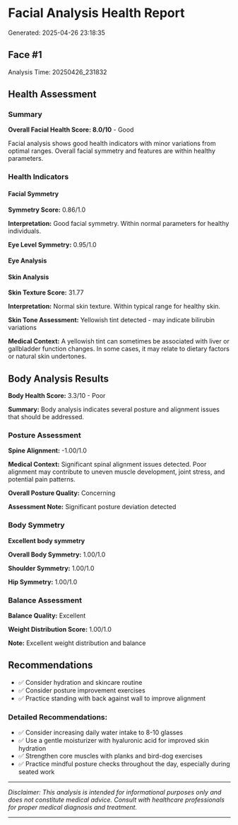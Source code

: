 # Facial Analysis Health Report

Generated: 2025-04-26 23:18:35

## Face #1

Analysis Time: 20250426_231832

## Health Assessment

### Summary

**Overall Facial Health Score: 8.0/10** - Good

Facial analysis shows good health indicators with minor variations from optimal ranges. Overall facial symmetry and features are within healthy parameters.

### Health Indicators

#### Facial Symmetry

**Symmetry Score:** 0.86/1.0

**Interpretation:** Good facial symmetry. Within normal parameters for healthy individuals.

**Eye Level Symmetry:** 0.95/1.0

#### Eye Analysis

#### Skin Analysis

**Skin Texture Score:** 31.77

**Interpretation:** Normal skin texture. Within typical range for healthy skin.

**Skin Tone Assessment:** Yellowish tint detected - may indicate bilirubin variations

**Medical Context:** A yellowish tint can sometimes be associated with liver or gallbladder function changes. In some cases, it may relate to dietary factors or natural skin undertones.

## Body Analysis Results

**Body Health Score:** 3.3/10 - Poor

**Summary:** Body analysis indicates several posture and alignment issues that should be addressed.

### Posture Assessment

**Spine Alignment:** -1.00/1.0

**Medical Context:** Significant spinal alignment issues detected. Poor alignment may contribute to uneven muscle development, joint stress, and potential pain patterns.

**Overall Posture Quality:** Concerning

**Assessment Note:** Significant posture deviation detected

### Body Symmetry

**Excellent body symmetry**

**Overall Body Symmetry:** 1.00/1.0

**Shoulder Symmetry:** 1.00/1.0

**Hip Symmetry:** 1.00/1.0

### Balance Assessment

**Balance Quality:** Excellent

**Weight Distribution Score:** 1.00/1.0

**Note:** Excellent weight distribution and balance

## Recommendations

- ✅ Consider hydration and skincare routine
- ✅ Consider posture improvement exercises
- ✅ Practice standing with back against wall to improve alignment

### Detailed Recommendations:

- ✅ Consider increasing daily water intake to 8-10 glasses
- ✅ Use a gentle moisturizer with hyaluronic acid for improved skin hydration
- ✅ Strengthen core muscles with planks and bird-dog exercises
- ✅ Practice mindful posture checks throughout the day, especially during seated work

---

*Disclaimer: This analysis is intended for informational purposes only and does not constitute medical advice. Consult with healthcare professionals for proper medical diagnosis and treatment.*

---
